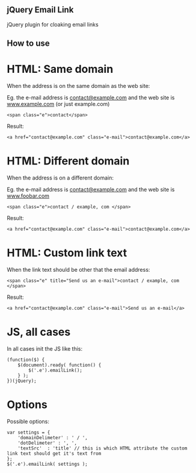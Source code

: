 ## jQuery Email Link

jQuery plugin for cloaking email links

## How to use

# HTML: Same domain

When the address is on the same domain as the web site:

Eg. the e-mail address is contact@example.com and the web site is www.example.com (or just example.com)

	<span class="e">contact</span>

Result:

	<a href="contact@example.com" class="e-mail">contact@example.com</a>

# HTML: Different domain

When the address is on a different domain:

Eg. the e-mail address is contact@example.com and the web site is www.foobar.com

	<span class="e">contact / example, com </span>

Result:

	<a href="contact@example.com" class="e-mail">contact@example.com</a>


# HTML: Custom link text

When the link text should be other that the email address:

	<span class="e" title="Send us an e-mail">contact / example, com </span>

Result:

	<a href="contact@example.com" class="e-mail">Send us an e-mail</a>


# JS, all cases

In all cases init the JS like this:

	(function($) {
		$(document).ready( function() {
			$('.e').emailLink();
		} );
	})(jQuery);

# Options

Possible options:

	var settings = {
		'domainDelimeter' : ' / ',
		'dotDelimeter' : ', ',
		'textSrc'  : 'title' // this is which HTML attribute the custom link text should get it's text from
	};
	$('.e').emailLink( settings );


